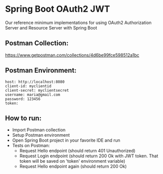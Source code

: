 # Spring Boot OAuth2 JWT

Our reference minimum implementations for using OAuth2 Authorization Server and Resource Server with Spring Boot

## Postman Collection:
https://www.getpostman.com/collections/4d6be99fce598512a1bc

## Postman Environment:

```
host: http://localhost:8080
client-id: myclientid
client-secret: myclientsecret
username: maria@gmail.com
password: 123456
token:
```

## How to run:

- Import Postman collection
- Setup Postman environment
- Open Spring Boot project in your favorite IDE and run
- Tests on Postman:
  - Request Hello endpoint (should return 401 Unauthorized)
  - Request Login endpoint (should return 200 Ok with JWT token. That token will be saved on 'token' environment variable)
  - Request Hello endpoint again (should return 200 Ok)
